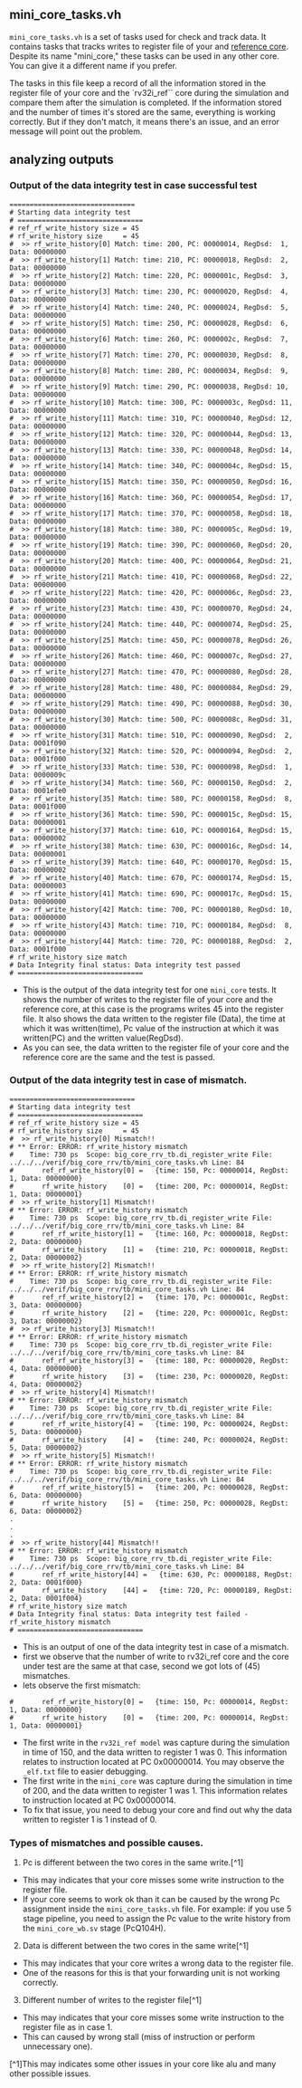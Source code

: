 ## mini_core_tasks.vh

`mini_core_tasks.vh` is a set of tasks used for check and track data. It contains tasks that tracks writes to register file of your and [reference core](/docs/rvc/core_verification/rv32i_ref_model.md). Despite its name "mini_core," these tasks can be used in any other core. You can give it a different name if you prefer.

The tasks in this file keep a record of all the information stored in the register file of your core and the `rv32i_ref`` core during the simulation and compare them after the simulation is completed. If the information stored and the number of times it's stored are the same, everything is working correctly. But if they don't match, it means there's an issue, and an error message will point out the problem.

## analyzing outputs
### Output of the data integrity test in case successful test
```
===============================
# Starting data integrity test
# ===============================
# ref_rf_write_history size = 45
# rf_write_history size     = 45
#  >> rf_write_history[0] Match: time: 200, PC: 00000014, RegDsd:  1, Data: 00000000
#  >> rf_write_history[1] Match: time: 210, PC: 00000018, RegDsd:  2, Data: 00000000
#  >> rf_write_history[2] Match: time: 220, PC: 0000001c, RegDsd:  3, Data: 00000000
#  >> rf_write_history[3] Match: time: 230, PC: 00000020, RegDsd:  4, Data: 00000000
#  >> rf_write_history[4] Match: time: 240, PC: 00000024, RegDsd:  5, Data: 00000000
#  >> rf_write_history[5] Match: time: 250, PC: 00000028, RegDsd:  6, Data: 00000000
#  >> rf_write_history[6] Match: time: 260, PC: 0000002c, RegDsd:  7, Data: 00000000
#  >> rf_write_history[7] Match: time: 270, PC: 00000030, RegDsd:  8, Data: 00000000
#  >> rf_write_history[8] Match: time: 280, PC: 00000034, RegDsd:  9, Data: 00000000
#  >> rf_write_history[9] Match: time: 290, PC: 00000038, RegDsd: 10, Data: 00000000
#  >> rf_write_history[10] Match: time: 300, PC: 0000003c, RegDsd: 11, Data: 00000000
#  >> rf_write_history[11] Match: time: 310, PC: 00000040, RegDsd: 12, Data: 00000000
#  >> rf_write_history[12] Match: time: 320, PC: 00000044, RegDsd: 13, Data: 00000000
#  >> rf_write_history[13] Match: time: 330, PC: 00000048, RegDsd: 14, Data: 00000000
#  >> rf_write_history[14] Match: time: 340, PC: 0000004c, RegDsd: 15, Data: 00000000
#  >> rf_write_history[15] Match: time: 350, PC: 00000050, RegDsd: 16, Data: 00000000
#  >> rf_write_history[16] Match: time: 360, PC: 00000054, RegDsd: 17, Data: 00000000
#  >> rf_write_history[17] Match: time: 370, PC: 00000058, RegDsd: 18, Data: 00000000
#  >> rf_write_history[18] Match: time: 380, PC: 0000005c, RegDsd: 19, Data: 00000000
#  >> rf_write_history[19] Match: time: 390, PC: 00000060, RegDsd: 20, Data: 00000000
#  >> rf_write_history[20] Match: time: 400, PC: 00000064, RegDsd: 21, Data: 00000000
#  >> rf_write_history[21] Match: time: 410, PC: 00000068, RegDsd: 22, Data: 00000000
#  >> rf_write_history[22] Match: time: 420, PC: 0000006c, RegDsd: 23, Data: 00000000
#  >> rf_write_history[23] Match: time: 430, PC: 00000070, RegDsd: 24, Data: 00000000
#  >> rf_write_history[24] Match: time: 440, PC: 00000074, RegDsd: 25, Data: 00000000
#  >> rf_write_history[25] Match: time: 450, PC: 00000078, RegDsd: 26, Data: 00000000
#  >> rf_write_history[26] Match: time: 460, PC: 0000007c, RegDsd: 27, Data: 00000000
#  >> rf_write_history[27] Match: time: 470, PC: 00000080, RegDsd: 28, Data: 00000000
#  >> rf_write_history[28] Match: time: 480, PC: 00000084, RegDsd: 29, Data: 00000000
#  >> rf_write_history[29] Match: time: 490, PC: 00000088, RegDsd: 30, Data: 00000000
#  >> rf_write_history[30] Match: time: 500, PC: 0000008c, RegDsd: 31, Data: 00000000
#  >> rf_write_history[31] Match: time: 510, PC: 00000090, RegDsd:  2, Data: 0001f090
#  >> rf_write_history[32] Match: time: 520, PC: 00000094, RegDsd:  2, Data: 0001f000
#  >> rf_write_history[33] Match: time: 530, PC: 00000098, RegDsd:  1, Data: 0000009c
#  >> rf_write_history[34] Match: time: 560, PC: 00000150, RegDsd:  2, Data: 0001efe0
#  >> rf_write_history[35] Match: time: 580, PC: 00000158, RegDsd:  8, Data: 0001f000
#  >> rf_write_history[36] Match: time: 590, PC: 0000015c, RegDsd: 15, Data: 00000001
#  >> rf_write_history[37] Match: time: 610, PC: 00000164, RegDsd: 15, Data: 00000002
#  >> rf_write_history[38] Match: time: 630, PC: 0000016c, RegDsd: 14, Data: 00000001
#  >> rf_write_history[39] Match: time: 640, PC: 00000170, RegDsd: 15, Data: 00000002
#  >> rf_write_history[40] Match: time: 670, PC: 00000174, RegDsd: 15, Data: 00000003
#  >> rf_write_history[41] Match: time: 690, PC: 0000017c, RegDsd: 15, Data: 00000000
#  >> rf_write_history[42] Match: time: 700, PC: 00000180, RegDsd: 10, Data: 00000000
#  >> rf_write_history[43] Match: time: 710, PC: 00000184, RegDsd:  8, Data: 00000000
#  >> rf_write_history[44] Match: time: 720, PC: 00000188, RegDsd:  2, Data: 0001f000
# rf_write_history size match
# Data Integrity final status: Data integrity test passed
# ===============================
```
- This is the output of the data integrity test for one `mini_core` tests. It shows the number of writes to the register file of your core and the reference core, at this case is the programs writes 45 into the register file. It also shows the data written to the register file (Data), the time at which it was written(time), Pc value of the instruction at which it was written(PC) and the written value(RegDsd).
- As you can see, the data written to the register file of your core and the reference core are the same and the test is passed.

### Output of the data integrity test in case of mismatch.
```
===============================
# Starting data integrity test
# ===============================
# ref_rf_write_history size = 45
# rf_write_history size     = 45
#  >> rf_write_history[0] Mismatch!!
# ** Error: ERROR: rf_write_history mismatch
#    Time: 730 ps  Scope: big_core_rrv_tb.di_register_write File: ../../../verif/big_core_rrv/tb/mini_core_tasks.vh Line: 84
#       ref_rf_write_history[0] =   {time: 150, Pc: 00000014, RegDst:  1, Data: 00000000}
#       rf_write_history    [0] =   {time: 200, Pc: 00000014, RegDst:  1, Data: 00000001}
#  >> rf_write_history[1] Mismatch!!
# ** Error: ERROR: rf_write_history mismatch
#    Time: 730 ps  Scope: big_core_rrv_tb.di_register_write File: ../../../verif/big_core_rrv/tb/mini_core_tasks.vh Line: 84
#       ref_rf_write_history[1] =   {time: 160, Pc: 00000018, RegDst:  2, Data: 00000000}
#       rf_write_history    [1] =   {time: 210, Pc: 00000018, RegDst:  2, Data: 00000002}
#  >> rf_write_history[2] Mismatch!!
# ** Error: ERROR: rf_write_history mismatch
#    Time: 730 ps  Scope: big_core_rrv_tb.di_register_write File: ../../../verif/big_core_rrv/tb/mini_core_tasks.vh Line: 84
#       ref_rf_write_history[2] =   {time: 170, Pc: 0000001c, RegDst:  3, Data: 00000000}
#       rf_write_history    [2] =   {time: 220, Pc: 0000001c, RegDst:  3, Data: 00000002}
#  >> rf_write_history[3] Mismatch!!
# ** Error: ERROR: rf_write_history mismatch
#    Time: 730 ps  Scope: big_core_rrv_tb.di_register_write File: ../../../verif/big_core_rrv/tb/mini_core_tasks.vh Line: 84
#       ref_rf_write_history[3] =   {time: 180, Pc: 00000020, RegDst:  4, Data: 00000000}
#       rf_write_history    [3] =   {time: 230, Pc: 00000020, RegDst:  4, Data: 00000002}
#  >> rf_write_history[4] Mismatch!!
# ** Error: ERROR: rf_write_history mismatch
#    Time: 730 ps  Scope: big_core_rrv_tb.di_register_write File: ../../../verif/big_core_rrv/tb/mini_core_tasks.vh Line: 84
#       ref_rf_write_history[4] =   {time: 190, Pc: 00000024, RegDst:  5, Data: 00000000}
#       rf_write_history    [4] =   {time: 240, Pc: 00000024, RegDst:  5, Data: 00000002}
#  >> rf_write_history[5] Mismatch!!
# ** Error: ERROR: rf_write_history mismatch
#    Time: 730 ps  Scope: big_core_rrv_tb.di_register_write File: ../../../verif/big_core_rrv/tb/mini_core_tasks.vh Line: 84
#       ref_rf_write_history[5] =   {time: 200, Pc: 00000028, RegDst:  6, Data: 00000000}
#       rf_write_history    [5] =   {time: 250, Pc: 00000028, RegDst:  6, Data: 00000002}
.
.
.
#  >> rf_write_history[44] Mismatch!!
# ** Error: ERROR: rf_write_history mismatch
#    Time: 730 ps  Scope: big_core_rrv_tb.di_register_write File: ../../../verif/big_core_rrv/tb/mini_core_tasks.vh Line: 84
#       ref_rf_write_history[44] =   {time: 630, Pc: 00000188, RegDst:  2, Data: 0001f000}
#       rf_write_history    [44] =   {time: 720, Pc: 00000189, RegDst:  2, Data: 0001f004}
# rf_write_history size match
# Data Integrity final status: Data integrity test failed - rf_write_history mismatch
# ===============================
```
- This is an output of one of the data integrity test in case of a mismatch. 
- first we observe that the number of write to rv32i_ref core and the core under test are the same at that case, second we got lots of (45) mismatches.
- lets observe the first mismatch:
```
#       ref_rf_write_history[0] =   {time: 150, Pc: 00000014, RegDst:  1, Data: 00000000}
#       rf_write_history    [0] =   {time: 200, Pc: 00000014, RegDst:  1, Data: 00000001}
```
- The first write in the `rv32i_ref model` was capture during the simulation in time of 150, and the data written to register 1 was 0. This information relates to instruction located at PC 0x00000014. You may observe the `_elf.txt` file to easier debugging.
- The first write in the `mini_core` was capture during the simulation in time of 200, and the data written to register 1 was 1. This information relates to instruction located at PC 0x00000014.  
- To fix that issue, you need to debug your core and find out why the data written to register 1 is 1 instead of 0.

### Types of mismatches and possible causes.
1. Pc is different between the two cores in the same write.[^1]
- This may indicates that your core misses some write instruction to the register file.
- If your core seems to work ok than it can be caused by the wrong Pc assignment inside the `mini_core_tasks.vh` file. For example: if you use 5 stage pipeline, you need to assign the Pc value to the write history from the `mini_core_wb.sv` stage (PcQ104H).
2. Data is different between the two cores in the same write[^1]
- This may indicates that your core writes a wrong data to the register file.
- One of the reasons for this is that your forwarding unit is not working correctly.
3. Different number of writes to the register file[^1] 
- This may indicates that your core misses some write instruction to the register file as in case 1. 
- This can caused by wrong stall (miss of instruction or perform unnecessary one).


[^1]This may indicates some other issues in your core like alu and many other possible issues.


